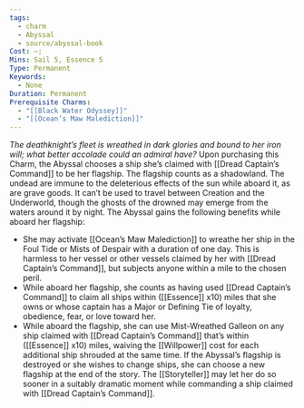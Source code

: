 ```yaml
---
tags:
  - charm
  - Abyssal
  - source/abyssal-book
Cost: —; 
Mins: Sail 5, Essence 5
Type: Permanent
Keywords:
  - None
Duration: Permanent
Prerequisite Charms:
  - "[[Black Water Odyssey]]"
  - "[[Ocean’s Maw Malediction]]"
---
```

*The deathknight’s fleet is wreathed in dark glories and bound to her iron will; what better accolade could an admiral have?*
Upon purchasing this Charm, the Abyssal chooses a ship she’s claimed with [[Dread Captain’s Command]] to be her flagship. The flagship counts as a shadowland. The undead are immune to the deleterious effects of the sun while aboard it, as are grave goods. It can’t be used to travel between Creation and the Underworld, though the ghosts of the drowned may emerge from the waters around it by night.
The Abyssal gains the following benefits while aboard her flagship:
 - She may activate [[Ocean’s Maw Malediction]] to wreathe her ship in the Foul Tide or Mists of Despair with a duration of one day. This is harmless to her vessel or other vessels claimed by her with [[Dread Captain’s Command]], but subjects anyone within a mile to the chosen peril.
 - While aboard her flagship, she counts as having used [[Dread Captain’s Command]] to claim all ships within ([[Essence]] x10) miles that she owns or whose captain has a Major or Defining Tie of loyalty, obedience, fear, or love toward her.
 - While aboard the flagship, she can use Mist-Wreathed Galleon on any ship claimed with [[Dread Captain’s Command]] that’s within ([[Essence]] x10) miles, waiving the [[Willpower]] cost for each additional ship shrouded at the same time.
If the Abyssal’s flagship is destroyed or she wishes to change ships, she can choose a new flagship at the end of the story. The [[Storyteller]] may let her do so sooner in a suitably dramatic moment while commanding a ship claimed with [[Dread Captain’s Command]].